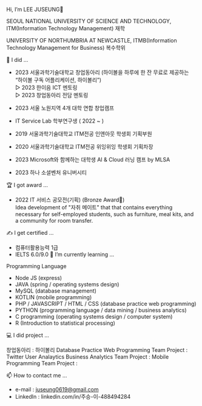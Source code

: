 Hi, I’m LEE JUSEUNG👋

SEOUL NATIONAL UNIVERSITY OF SCIENCE AND TECHNOLOGY, ITM(Information Technology Management) 재학

UNIVERSITY OF NORTHUMBRIA AT NEWCASTLE, ITMB(Information Technology Management for Business) 복수학위


📔 I did ...

- 2023 서울과학기술대학교 창업동아리 (하이볼을 하루에 한 잔 무료로 제공하는 “하이볼 구독 어플리케이션, 하이볼리”)  
    ▷ 2023 한이음 ICT 멘토링  
    ▷ 2023 창업동아리 전담 멘토링  

- 2023 서울 노원지역 4개 대학 연합 창업캠프

  
- IT Service Lab 학부연구생  ( 2022 ~ )
- 2019 서울과학기술대학교 ITM전공 인앤아웃 학생회 기획부원
- 2020 서울과학기술대학교 ITM전공 위잉위잉 학생회 기획차장
- 2023 Microsoft와 함께하는 대학생 AI & Cloud 러닝 캠프 by MLSA
- 2023 하나 소셜벤처 유니버시티


🏆 I got award ...


- 2022 IT 서비스 공모전(기획) (Bronze Award🥉)  
    Idea development of "자취 메이트" that that contains everything necessary for self-employed students, such as furniture, meal kits, and a community for room transfer.
    


✍ I get certified ...
- 컴퓨터활용능력 1급
- IELTS 6.0/9.0
🌱 I’m currently learning ...

Programming Language
- Node JS (express)
- JAVA (spring / operating systems design)
- MySQL (database management)
- KOTLIN (mobile programming)
- PHP / JAVASCRIPT / HTML / CSS (database practice web programming)
- PYTHON (programming language / data mining / business analytics)
- C programming (operating systems design / computer system)
- R (Introduction to statistical processing)


💻 I did project ...

창업동아리 : 하이볼리
Database Practice Web Programming Team Project : Twitter User Analaytics
Business Analytics Team Project : 
Mobile Programming Team Project : 

📫 How to contact me ...

- e-mail : juseung0619@gmail.com
- LinkedIn : linkedin.com/in/주승-이-488494284
